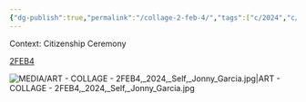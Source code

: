 ```yaml
---
{"dg-publish":true,"permalink":"/collage-2-feb-4/","tags":["c/2024","c/series-self","c/series","c/N-jonny","c/leaf","c/colour-red","c/abstract","c/colour-white","c/colour-purple","c/card","c/PR","c/line","c/canada"],"created":"2024-06-28T12:56:46.000-04:00","updated":"2025-08-21T16:18:21.950-04:00"}
---
```



Context: Citizenship Ceremony

[2FEB4](https://www.instagram.com/p/C3YhIWFRKmb/)

![MEDIA/ART - COLLAGE - 2FEB4,_2024,_Self,_Jonny_Garcia.jpg|ART - COLLAGE - 2FEB4,_2024,_Self,_Jonny_Garcia.jpg](/img/user/MEDIA/ART%20-%20COLLAGE%20-%202FEB4,_2024,_Self,_Jonny_Garcia.jpg)
